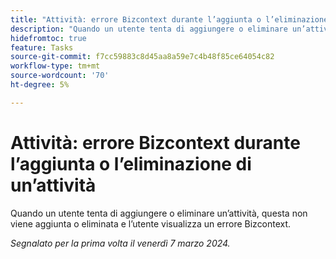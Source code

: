 ```yaml
---
title: "Attività: errore Bizcontext durante l’aggiunta o l’eliminazione di un’attività"
description: "Quando un utente tenta di aggiungere o eliminare un’attività, l’attività non viene aggiunta o eliminata e l’utente visualizza un errore Bizcontext."
hidefromtoc: true
feature: Tasks
source-git-commit: f7cc59883c8d45aa8a59e7c4b48f85ce64054c82
workflow-type: tm+mt
source-wordcount: '70'
ht-degree: 5%

---
```



# Attività: errore Bizcontext durante l’aggiunta o l’eliminazione di un’attività

Quando un utente tenta di aggiungere o eliminare un’attività, questa non viene aggiunta o eliminata e l’utente visualizza un errore Bizcontext.

_Segnalato per la prima volta il venerdì 7 marzo 2024._
